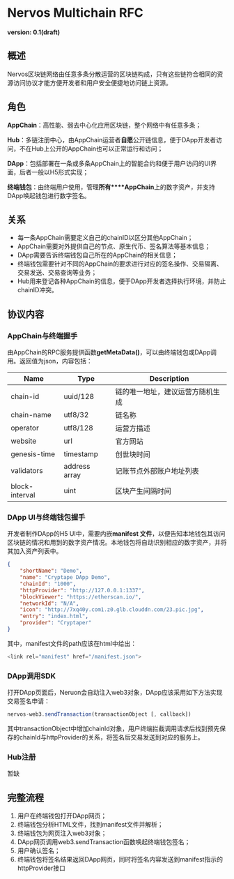 # Nervos Multichain RFC

**version: 0.1(draft)**

## 概述

Nervos区块链网络由任意多条分散运营的区块链构成，只有这些链符合相同的资源访问协议才能方便开发者和用户安全便捷地访问链上资源。

## 角色

**AppChain**：高性能、弱去中心化应用区块链，整个网络中有任意多条；

**Hub**：多链注册中心，由AppChain运营者**自愿**公开链信息，便于DApp开发者访问，不在Hub上公开的AppChain也可以正常运行和访问；

**DApp**：包括部署在一条或多条AppChain上的智能合约和便于用户访问的UI界面，后者一般以H5形式实现；

**终端钱包**：由终端用户使用，管理**所有****AppChain**上的数字资产，并支持DApp唤起钱包进行数字签名。

## 关系

* 每一条AppChain需要定义自己的chainID以区分其他AppChain；
* AppChain需要对外提供自己的节点、原生代币、签名算法等基本信息；
* DApp需要告诉终端钱包自己所在的AppChain的相关信息；
* 终端钱包需要针对不同的AppChain的要求进行对应的签名操作、交易隔离、交易发送、交易查询等业务；
* Hub用来登记各种AppChain的信息，便于DApp开发者选择执行环境，并防止chainID冲突。

## 协议内容

### AppChain与终端握手

由AppChain的RPC服务提供函数**getMetaData()**，可以由终端钱包或DApp调用。返回值为json，内容包括：

| **Name**       | **Type**      | **Description**  |
| -------------- | ------------- | ---------------- |
| chain-id       | uuid/128      | 链的唯一地址，建议运营方随机生成 |
| chain-name     | utf8/32       | 链名称              |
| operator       | utf8/128      | 运营方描述            |
| website        | url           | 官方网站             |
| genesis-time   | timestamp     | 创世块时间            |
| validators     | address array | 记账节点外部账户地址列表     |
| block-interval | uint          | 区块产生间隔时间         |

### DApp UI与终端钱包握手

开发者制作DApp的H5 UI中，需要内嵌**manifest 文件**，以便告知本地钱包其访问区块链的情况和用到的数字资产情况。本地钱包将自动识别相应的数字资产，并将其加入资产列表中。

```json
{
    "shortName": "Demo",
    "name": "Cryptape DApp Demo",
    "chainId": "1000",
    "httpProvider": "http://127.0.0.1:1337",
    "blockViewer": "https://etherscan.io/",
    "networkId": "N/A",
    "icon": "http://7xq40y.com1.z0.glb.clouddn.com/23.pic.jpg",
    "entry": "index.html",
    "provider": "Cryptaper"
}
```

其中，manifest文件的path应该在html中给出：

```js
<link rel="manifest" href="/manifest.json">
```

### DApp调用SDK

打开DApp页面后，Neruon会自动注入web3对象，DApp应该采用如下方法实现交易签名申请：

```js
nervos-web3.sendTransaction(transactionObject [, callback])
```

其中transactionObject中增加chainId对象，用户终端拦截调用请求后找到预先保存的chainId与httpProvider的关系，将签名后交易发送到对应的服务上。

### Hub注册

暂缺

## 完整流程

1. 用户在终端钱包打开DApp网页；
2. 终端钱包分析HTML文件，找到manifest文件并解析；
3. 终端钱包为网页注入web3对象；
4. DApp网页调用web3.sendTransaction函数唤起终端钱包签名；
5. 用户确认签名；
6. 终端钱包将签名结果返回DApp网页，同时将签名内容发送到manifest指示的httpProvider接口